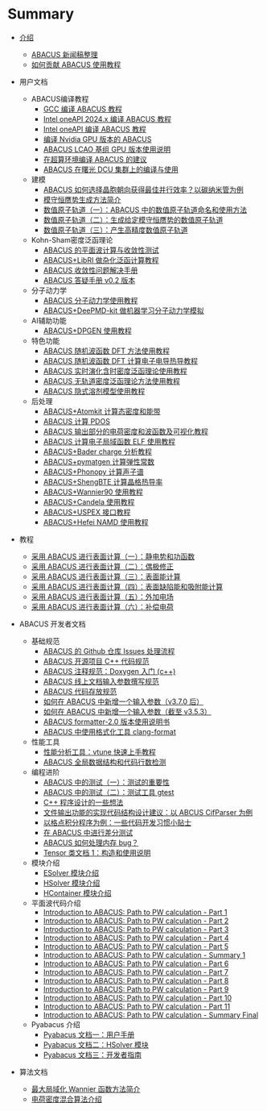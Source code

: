 # Summary

* [介绍](README.md)
    * [ABACUS 新闻稿整理](news.md)
    * [如何贡献 ABACUS 使用教程](contribute.md)

* 用户文档
    * ABACUS编译教程
        * [GCC 编译 ABACUS 教程](abacus-gcc.md)
        * [Intel oneAPI 2024.x 编译 ABACUS 教程](abacus-oneapi.md)
        * [Intel oneAPI 编译 ABACUS 教程](abacus-intel.md)
        * [编译 Nvidia GPU 版本的 ABACUS](abacus-gpu.md)
        * [ABACUS LCAO 基组 GPU 版本使用说明](abacus-gpu-lcao.md)
        * [在超算环境编译 ABACUS 的建议](abacus-hpc.md)
        * [ABACUS 在曙光 DCU 集群上的编译与使用](abacus-dcu.md)
    * 建模
        * [ABACUS 如何选择晶胞朝向获得最佳并行效率？以碳纳米管为例](abacus-eff.md)
        * [模守恒赝势生成方法简介](abacus-upf.md)
        * [数值原子轨道（一）：ABACUS 中的数值原子轨道命名和使用方法](abacus-nac1.md)
        * [数值原子轨道（二）：生成给定模守恒赝势的数值原子轨道](abacus-nac2.md)
        * [数值原子轨道（三）：产生高精度数值原子轨道](abacus-nac3.md)
    * Kohn-Sham密度泛函理论
        * [ABACUS 的平面波计算与收敛性测试](abacus-pw.md)
        * [ABACUS+LibRI 做杂化泛函计算教程](abacus-libri.md)
        * [ABACUS 收敛性问题解决手册](abacus-conv.md)
        * [ABACUS 答疑手册 v0.2 版本](abacus-question.md)
    * 分子动力学
        * [ABACUS 分子动力学使用教程](abacus-md.md)
        * [ABACUS+DeePMD-kit 做机器学习分子动力学模拟](abacus-dpmd.md)
    * AI辅助功能
        * [ABACUS+DPGEN 使用教程](abacus-dpgen.md)
    * 特色功能
        * [ABACUS 随机波函数 DFT 方法使用教程](abacus-sdft.md)
        * [ABACUS 随机波函数 DFT 计算电子电导热导教程](abacus-sdft_cond.md)
        * [ABACUS 实时演化含时密度泛函理论使用教程](abacus-tddft.md)
        * [ABACUS 无轨道密度泛函理论方法使用教程](abacus-ofdft.md)
        * [ABACUS 隐式溶剂模型使用教程](abacus-sol.md)
    * 后处理
        * [ABACUS+Atomkit 计算态密度和能带](abacus-dos.md)
        * [ABACUS 计算 PDOS](abacus-pdos.md)
        * [ABACUS 输出部分的电荷密度和波函数及可视化教程](abacus-chg.md)
        * [ABACUS 计算电子局域函数 ELF 使用教程](abacus-elf.md)
        * [ABACUS+Bader charge 分析教程](abacus-bader.md)
        * [ABACUS+pymatgen 计算弹性常数](abacus-elastic.md)
        * [ABACUS+Phonopy 计算声子谱](abacus-phonopy.md)
        * [ABACUS+ShengBTE 计算晶格热导率](abacus-shengbte.md)
        * [ABACUS+Wannier90 使用教程](abacus-wannier.md)
        * [ABACUS+Candela 使用教程](abacus-candela.md)
        * [ABACUS+USPEX 接口教程](abacus-uspex.md)
        * [ABACUS+Hefei NAMD 使用教程](abacus-namd.md)
* 教程
    * [采用 ABACUS 进行表面计算（一）：静电势和功函数](abacus-surface1.md)
    * [采用 ABACUS 进行表面计算（二）：偶极修正](abacus-surface2.md)
    * [采用 ABACUS 进行表面计算（三）：表面能计算](abacus-surface3.md)
    * [采用 ABACUS 进行表面计算（四）：表面缺陷能和吸附能计算](abacus-surface4.md)
    * [采用 ABACUS 进行表面计算（五）：外加电场](abacus-surface5.md)
    * [采用 ABACUS 进行表面计算（六）：补偿电荷](abacus-surface6.md)
* ABACUS 开发者文档
    * 基础规范
        * [ABACUS 的 Github 仓库 Issues 处理流程](develop-issue.md)
        * [ABACUS 开源项目 C++ 代码规范](develop-C++.md)
        * [ABACUS 注释规范：Doxygen 入门 (c++)](develop-dox.md)
        * [ABACUS 线上文档输入参数撰写规范](develop-input.md)
        * [ABACUS 代码存放规范](develop-rule.md)
        * [如何在 ABACUS 中新增一个输入参数（v3.7.0 后）](develop-addinp2.md)
        * [如何在 ABACUS 中新增一个输入参数（截至 v3.5.3）](develop-addinp.md)
        * [ABACUS formatter-2.0 版本使用说明书](develop-formatter2.md)
        * [ABACUS 中使用格式化工具 clang-format](develop-format.md)
    * 性能工具
        * [性能分析工具：vtune 快速上手教程](develop-vtune.md)
        * [ABACUS 全局数据结构和代码行数检测](develop-linedete.md)
    * 编程进阶
        * [ABACUS 中的测试（一）：测试的重要性](develop-test1.md)
        * [ABACUS 中的测试（二）：测试工具 gtest](develop-test2.md)
        * [C++ 程序设计的一些想法](develop-design.md)
        * [文件输出功能的实现代码结构设计建议：以 ABCUS CifParser 为例](develop-cifparser.md)
        * [以格点积分程序为例：一些代码开发习惯小贴士](develop-grid.md)
        * [在 ABACUS 中进行差分测试](algorithm-delta.md)
        * [ABACUS 如何处理内存 bug？](develop-memory.md)
        * [Tensor 类文档 1：构造和使用说明](develop-tensor1.md)
    * 模块介绍
        * [ESolver 模块介绍](develop-ESolver.md)
        * [HSolver 模块介绍](develop-HSolver.md)
        * [HContainer 模块介绍](develop-HContainer.md)
    * 平面波代码介绍
        * [Introduction to ABACUS: Path to PW calculation - Part 1](develop-path1.md)
        * [Introduction to ABACUS: Path to PW calculation - Part 2](develop-path2.md)
        * [Introduction to ABACUS: Path to PW calculation - Part 3](develop-path3.md)
        * [Introduction to ABACUS: Path to PW calculation - Part 4](develop-path4.md)
        * [Introduction to ABACUS: Path to PW calculation - Part 5](develop-path5.md)
        * [Introduction to ABACUS: Path to PW calculation - Summary 1](develop-sm1.md)
        * [Introduction to ABACUS: Path to PW calculation - Part 6](develop-path6.md)
        * [Introduction to ABACUS: Path to PW calculation - Part 7](develop-path7.md)
        * [Introduction to ABACUS: Path to PW calculation - Part 8](develop-path8.md)
        * [Introduction to ABACUS: Path to PW calculation - Part 9](develop-path9.md)
        * [Introduction to ABACUS: Path to PW calculation - Part 10](develop-path10.md)
        * [Introduction to ABACUS: Path to PW calculation - Part 11](develop-path11.md)
        * [Introduction to ABACUS: Path to PW calculation - Summary Final](develop-sm2.md)
    * Pyabacus 介绍
        * [Pyabacus 文档一：用户手册](develop-pyabacus1.md)
        * [Pyabacus 文档二：HSolver 模块](develop-pyabacus2.md)
        * [Pyabacus 文档三：开发者指南](develop-pyabacus3.md)
* 算法文档
    * [最大局域化 Wannier 函数方法简介](algorithm-wannier.md)
    * [电荷密度混合算法介绍](algorithm-mix.md)
